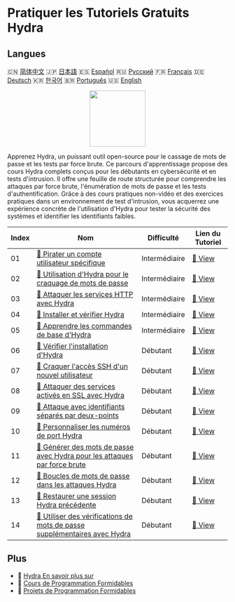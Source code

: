 # Pratiquer les Tutoriels Gratuits Hydra

## Langues

🇨🇳 [简体中文](README_zh.md) 🇯🇵 [日本語](README_ja.md) 🇪🇸 [Español](README_es.md) 🇷🇺 [Русский](README_ru.md) 🇫🇷 [Français](README_fr.md) 🇩🇪 [Deutsch](README_de.md) 🇰🇷 [한국어](README_ko.md) 🇧🇷 [Português](README_pt.md) 🇺🇸 [English](README.md) 

<div align="center">
<img width="128px" src="https://file.labex.io/path/fqzGODJFWPbL.png">
</div>

Apprenez Hydra, un puissant outil open-source pour le cassage de mots de passe et les tests par force brute. Ce parcours d'apprentissage propose des cours Hydra complets conçus pour les débutants en cybersécurité et en tests d'intrusion. Il offre une feuille de route structurée pour comprendre les attaques par force brute, l'énumération de mots de passe et les tests d'authentification. Grâce à des cours pratiques non-vidéo et des exercices pratiques dans un environnement de test d'intrusion, vous acquerrez une expérience concrète de l'utilisation d'Hydra pour tester la sécurité des systèmes et identifier les identifiants faibles.

|   Index | Nom                                                                                                                                                               | Difficulté    | Lien du Tutoriel                                                                                |
|---------|-------------------------------------------------------------------------------------------------------------------------------------------------------------------|---------------|-------------------------------------------------------------------------------------------------|
|      01 | [📖 Pirater un compte utilisateur spécifique](https://labex.io/fr/tutorials/linux-cracking-a-specific-user-account-415951)                                        | Intermédiaire | [🔗 View](https://labex.io/fr/tutorials/linux-cracking-a-specific-user-account-415951)          |
|      02 | [📖 Utilisation d'Hydra pour le craquage de mots de passe](https://labex.io/fr/tutorials/linux-using-hydra-to-crack-passwords-415960)                             | Intermédiaire | [🔗 View](https://labex.io/fr/tutorials/linux-using-hydra-to-crack-passwords-415960)            |
|      03 | [📖 Attaquer les services HTTP avec Hydra](https://labex.io/fr/tutorials/hydra-attack-http-services-with-hydra-549915)                                            | Intermédiaire | [🔗 View](https://labex.io/fr/tutorials/hydra-attack-http-services-with-hydra-549915)           |
|      04 | [📖 Installer et vérifier Hydra](https://labex.io/fr/tutorials/hydra-install-and-verify-hydra-549917)                                                             | Intermédiaire | [🔗 View](https://labex.io/fr/tutorials/hydra-install-and-verify-hydra-549917)                  |
|      05 | [📖 Apprendre les commandes de base d'Hydra](https://labex.io/fr/tutorials/hydra-learn-basic-hydra-commands-549918)                                               | Intermédiaire | [🔗 View](https://labex.io/fr/tutorials/hydra-learn-basic-hydra-commands-549918)                |
|      06 | [📖 Vérifier l'installation d'Hydra](https://labex.io/fr/tutorials/hydra-verify-hydra-installation-549983)                                                        | Débutant      | [🔗 View](https://labex.io/fr/tutorials/hydra-verify-hydra-installation-549983)                 |
|      07 | [📖 Craquer l'accès SSH d'un nouvel utilisateur](https://labex.io/fr/tutorials/hydra-crack-new-user-ssh-login-550712)                                             | Débutant      | [🔗 View](https://labex.io/fr/tutorials/hydra-crack-new-user-ssh-login-550712)                  |
|      08 | [📖 Attaquer des services activés en SSL avec Hydra](https://labex.io/fr/tutorials/hydra-attack-ssl-enabled-services-with-hydra-550762)                           | Débutant      | [🔗 View](https://labex.io/fr/tutorials/hydra-attack-ssl-enabled-services-with-hydra-550762)    |
|      09 | [📖 Attaque avec identifiants séparés par deux-points](https://labex.io/fr/tutorials/hydra-attack-with-colon-separated-credentials-550763)                        | Débutant      | [🔗 View](https://labex.io/fr/tutorials/hydra-attack-with-colon-separated-credentials-550763)   |
|      10 | [📖 Personnaliser les numéros de port Hydra](https://labex.io/fr/tutorials/hydra-customize-hydra-port-numbers-550765)                                             | Débutant      | [🔗 View](https://labex.io/fr/tutorials/hydra-customize-hydra-port-numbers-550765)              |
|      11 | [📖 Générer des mots de passe avec Hydra pour les attaques par force brute](https://labex.io/fr/tutorials/hydra-generate-passwords-with-hydra-brute-force-550769) | Débutant      | [🔗 View](https://labex.io/fr/tutorials/hydra-generate-passwords-with-hydra-brute-force-550769) |
|      12 | [📖 Boucles de mots de passe dans les attaques Hydra](https://labex.io/fr/tutorials/hydra-loop-passwords-in-hydra-attacks-550771)                                 | Débutant      | [🔗 View](https://labex.io/fr/tutorials/hydra-loop-passwords-in-hydra-attacks-550771)           |
|      13 | [📖 Restaurer une session Hydra précédente](https://labex.io/fr/tutorials/hydra-restore-a-previous-hydra-session-550772)                                          | Débutant      | [🔗 View](https://labex.io/fr/tutorials/hydra-restore-a-previous-hydra-session-550772)          |
|      14 | [📖 Utiliser des vérifications de mots de passe supplémentaires avec Hydra](https://labex.io/fr/tutorials/hydra-use-additional-hydra-password-checks-550776)      | Débutant      | [🔗 View](https://labex.io/fr/tutorials/hydra-use-additional-hydra-password-checks-550776)      |

## Plus

- 🔗 [Hydra En savoir plus sur](https://labex.io/fr/skilltrees/hydra)
- 🔗 [Cours de Programmation Formidables](https://github.com/labex-labs/awesome-programming-courses)
- 🔗 [Projets de Programmation Formidables](https://github.com/labex-labs/awesome-programming-projects)

